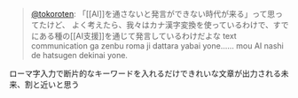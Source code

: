 
> [@tokoroten](https://twitter.com/tokoroten/status/1651841828734537728?s=20): 「[[AI]]を通さないと発言ができない時代が来る」って思ってたけど、
> よく考えたら、我々はカナ漢字変換を使っているわけで、すでにある種の[[AI支援]]を通じて発言しているわけだよな
> text communication ga zenbu roma ji dattara yabai yone......
> mou AI nashi de hatsugen dekinai yone.

ローマ字入力で断片的なキーワードを入れるだけできれいな文章が出力される未来、割と近いと思う
